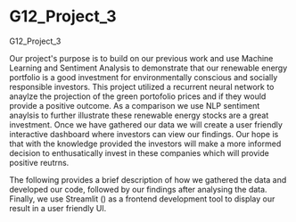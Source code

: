 # G12_Project_3
G12_Project_3

Our project's purpose is to build on our previous work and use Machine Learning and Sentiment Analysis to demonstrate that our renewable energy portfolio is a good investment for environmentally conscious and socially responsible investors. This project utilized a recurrent neural network to anaylze the projection of the green portofolio prices and if they would provide a positive outcome. As a comparison we use NLP sentiment anaylsis to further illustrate these renewable energy stocks are a great investment. Once we have gathered our data we will create a user friendly interactive dashboard where investors can view our findings. Our hope is that with the knowledge provided the investors will make a more informed decision to enthusatically invest in these companies which will provide positive reutrns. 

The following provides a brief description of how we gathered the data and developed our code, followed by our findings after analysing the data. Finally, we use Streamlit () as a frontend development tool to display our result in a user friendly UI.
